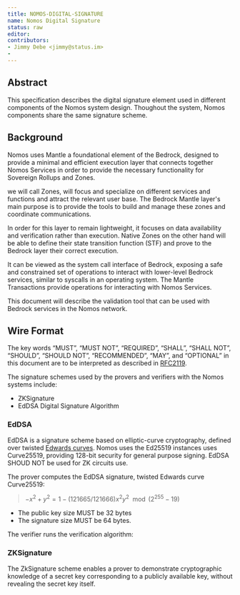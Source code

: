 ```yaml
---
title: NOMOS-DIGITAL-SIGNATURE
name: Nomos Digital Signature
status: raw
editor: 
contributors:
- Jimmy Debe <jimmy@status.im>
- 
---
```


## Abstract

This specification describes the digital signature element used in different components of the Nomos system design.
Thoughout the system, Nomos components share the same signature scheme.

## Background

Nomos uses Mantle a foundational element of the Bedrock, 
designed to provide a minimal and 
efficient execution layer that connects together Nomos Services in order to provide the necessary functionality for Sovereign Rollups and Zones.

we will call Zones, will focus and specialize on different services and functions and attract the relevant user base. The Bedrock Mantle layer's main purpose is to provide the tools to build and manage these zones and coordinate communications. 

In order for this layer to remain lightweight, it focuses on data availability and verification rather than execution.
Native Zones on the other hand will be able to define their state transition function (STF) and prove to the Bedrock layer their correct execution.

It can be viewed as the system call interface of Bedrock, exposing a safe and constrained set of operations to interact with lower-level Bedrock services, similar to syscalls in an operating system.
The Mantle Transactions provide operations for interacting with Nomos Services.

This document will describe the validation tool that can be used with Bedrock services in the Nomos network.

## Wire Format

The key words “MUST”, “MUST NOT”, “REQUIRED”, “SHALL”, “SHALL NOT”,
“SHOULD”, “SHOULD NOT”, “RECOMMENDED”, “MAY”, and
“OPTIONAL” in this document are to be interpreted as described in [RFC2119](https://www.ietf.org/rfc/rfc2119.txt).

The signature schemes used by the provers and verifiers with the Nomos systems include:

- ZKSignature
- EdDSA Digital Signature Algorithm

### EdDSA

EdDSA is a signature scheme based on elliptic-curve cryptography,
defined over twisted [Edwards curves](https://eprint.iacr.org/2008/013.pdf).
Nomos uses the Ed25519 instances uses Curve25519, 
providing 128-bit security for general purpose signing.
EdDSA SHOUD NOT be used for ZK circuits use.

The prover computes the EdDSA signature, twisted Edwards curve Curve25519:

> $-x^2 + y^2 = 1 - (121665/121666)x^2y^2 \mod{(2^{255} - 19)}$

- The public key size MUST be 32 bytes
- The signature size MUST be 64 bytes.

The verifier runs the verification algorithm:


### ZKSignature

The ZkSignature scheme enables a prover to demonstrate cryptographic knowledge of a secret key corresponding to a publicly available key,
without revealing the secret key itself.


